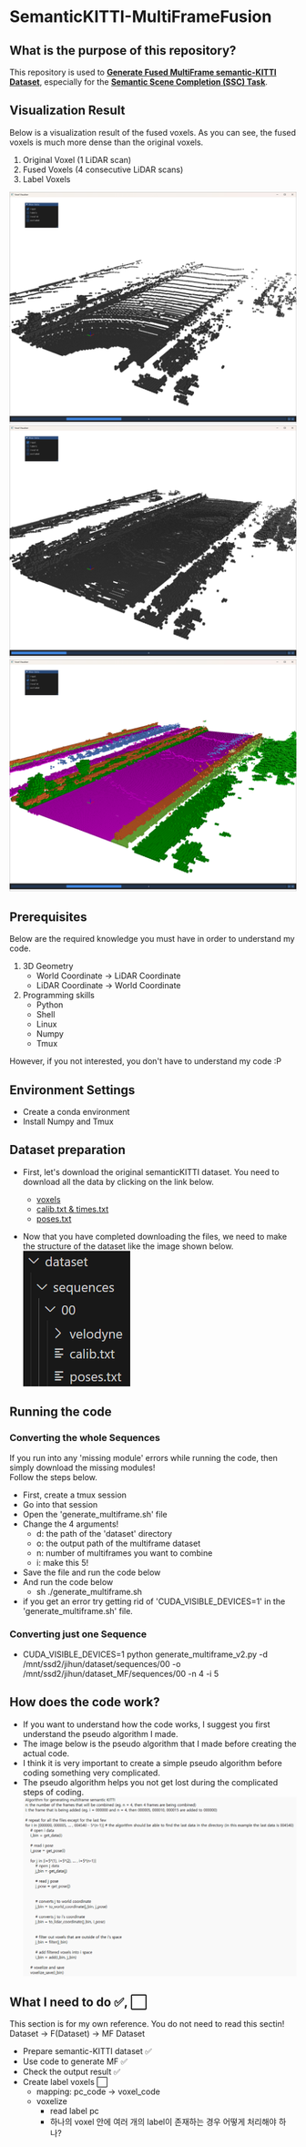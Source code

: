 # SemanticKITTI-MultiFrameFusion


## What is the purpose of this repository?
This repository is used to <u>**Generate Fused MultiFrame semantic-KITTI Dataset**</u>, especially for the <u>**Semantic Scene Completion (SSC) Task**</u>.

## Visualization Result
Below is a visualization result of the fused voxels. As you can see, the fused voxels is much more dense than the original voxels.
1. Original Voxel (1 LiDAR scan)
2. Fused Voxels (4 consecutive LiDAR scans)
3. Label Voxels  

![alt text](<image_src/Original Bin.png>) ![alt text](<image_src/Fused Bin.png>) ![alt text](<image_src/Original Label.png>)

## Prerequisites
Below are the required knowledge you must have in order to understand my code.
1. 3D Geometry
    - World Coordinate → LiDAR Coordinate
    - LiDAR Coordinate → World Coordinate
2. Programming skills
    - Python
    - Shell
    - Linux
    - Numpy
    - Tmux

However, if you not interested, you don't have to understand my code :P

## Environment Settings
- Create a conda environment
- Install Numpy and Tmux


## Dataset preparation
- First, let's download the original semanticKITTI dataset. You need to download all the data by clicking on the link below.
    - [voxels](http://www.semantic-kitti.org/assets/data_odometry_voxels.zip)
    - [calib.txt & times.txt](http://www.cvlibs.net/download.php?file=data_odometry_calib.zip)
    - [poses.txt](http://www.semantic-kitti.org/assets/data_odometry_labels.zip)
    
- Now that you have completed downloading the files, we need to make the structure of the dataset like the image shown below.  
![alt text](./image_src/structure.png)

## Running the code
### Converting the whole Sequences
If you run into any 'missing module' errors while running the code, then simply download the missing modules!  
Follow the steps below.
- First, create a tmux session
- Go into that session
- Open the 'generate_multiframe.sh' file
- Change the 4 arguments!
    - d: the path of the 'dataset' directory
    - o: the output path of the multiframe dataset
    - n: number of multiframes you want to combine
    - i: make this 5!
- Save the file and run the code below
- And run the code below
    - sh ./generate_multiframe.sh
- if you get an error try getting rid of 'CUDA_VISIBLE_DEVICES=1' in the 'generate_multiframe.sh' file.

### Converting just one Sequence
- CUDA_VISIBLE_DEVICES=1 python generate_multiframe_v2.py -d /mnt/ssd2/jihun/dataset/sequences/00 -o /mnt/ssd2/jihun/dataset_MF/sequences/00 -n 4 -i 5


## How does the code work?
- If you want to understand how the code works, I suggest you first understand the pseudo algorithm I made.
- The image below is the pseudo algorithm that I made before creating the actual code.
- I think it is very important to create a simple pseudo algorithm before coding something very complicated.
- The pseudo algorithm helps you not get lost during the complicated steps of coding. 
![alt text](./image_src/algorithm.png)


## What I need to do ✅, ⬜
This section is for my own reference. You do not need to read this sectin!
Dataset -> F(Dataset) -> MF Dataset 
- Prepare semantic-KITTI dataset ✅
- Use code to generate MF ✅
- Check the output result ✅
- Create label voxels ⬜
    - mapping: pc_code -> voxel_code
    - voxelize
        - read label pc
        - 하나의 voxel 안에 여러 개의 label이 존재하는 경우 어떻게 처리해야 하나?
